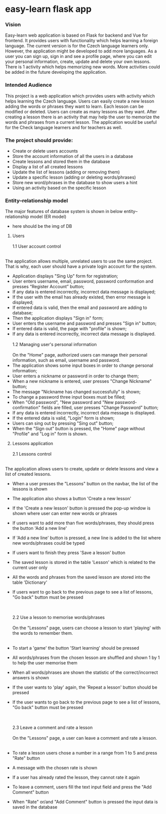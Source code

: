 # easy-learn flask app

### Vision
Easy-learn web application is based on Flask for backend and Vue for frontend. It provides
users with functionality which helps learning a foreign language. The current version is for
the Czech language learners only. However, the application might be developed to add more languages.
As a user you can sign up, sign in and see a profile page, where you can edit your personal information,
create, update and delete your own lessons. There is 1 activity which helps memorizing new words. 
More activities could be added in the future developing the application.

### Intended Audience
This project is a web application which provides users with activity which helps learning the Czech language. 
Users can easily create a new lesson adding the words or phrases they want to learn. Each lesson can be modified
or deleted. Users can create as many lessons as they want. After creating a lesson there is an activity that may help 
the user to memorize the words and phrases from a current lesson.
The application would be useful for the Check language learners and for teachers as well.

### The project should provide:
- Create or delete users accounts
- Store the account information of all the users in a database
- Create lessons and stored them  in the database
- Display a list of all created lessons
- Update the list of lessons (adding or removing them)
- Update a specific lesson (adding or deleting words/phrases)
- Store new word/phrases in the database to show users a hint
- Using an activity based on the specific lesson


###  Entity–relationship model 
The major features of database system is shown in below entity–relationship model (ER model)

- here should be the img of DB

1. Users
   <br>
   <br>
    1.1 User account control  
<br>
    The application allows multiple, unrelated users to use the same project. That is why, each user should have
   a private login account for the system. 
<br>

- Application displays "Sing Up" form for registration;
- User enters username, email, password, password conformation and presses “Register Account” button;
- If any data is entered incorrectly, incorrect data message is displayed;
- If the user with the email has already existed, then error message is displayed;
- If entered data is valid, then the email and password are adding to database;
- Then the application displays "Sign in" form;
- User enters the username and password and presses "Sign in" button;
- If entered data is valid, the page with "profile" is shown;
- If any data is entered incorrectly, incorrect data message is displayed.  
    <br>
    1.2 Managing user's personal information
  <br>
  <br>
   On the "Home" page, authorized users can manage their personal information, such as email, username and password.
  <br>
- The application shows some input boxes in order to change personal information;
- User enters a nickname or password in order to change them;
- When a new nickname is entered, user presses "Change Nickname" button;
- The message "Nickname has changed successfully" is shown;
- To change a password three input boxes must be filled;
- When "Old password", "New password and "New password-confirmation" fields are filled, 
  user presses "Change Password" button;
- If any data is entered incorrectly, incorrect data message is displayed.
- If the entered data is valid, "Login" form is shown;
- Users can sing out by pressing "Sing out" button;
- When the "Sign out" button is pressed, the "Home" page without "Profile" and "Log in" form is shown.

2. Lessons application
   <br>
   <br>
    2.1 Lessons control  
<br>
    The application allows users to create, update or delete lessons and view a list of created lessons.
<br>

- When a user presses the "Lessons" button on the navbar, the list of the lessons is shown
- The application also shows a button 'Create a new lesson'
- If the 'Create a new lesson' button is pressed the pop-up window is shown where user can enter new words or phrases
- If users want to add more than five words/phrases, they should press the button 'Add a new line'
- If 'Add a new line' button is pressed, a new line is added to the list where new words/phrases could be typed
- If users want to finish they press 'Save a lesson' button
- The saved lesson is stored in the table 'Lesson' which is related to the current user only
- All the words and phrases from the saved lesson are stored into the table 'Dictionary'
- If users want to go back to the previous page to see a list of lessons, "Go back" button must be pressed

  <br>
  <br>
    2.2 Use a lesson to memorise words/phrases
  <br>
  <br>
   On the "Lessons" page, users can choose a lesson to start 'playing' with the words to remember them.
  <br>
  <br>
- To start a 'game' the button 'Start learning' should be pressed
- All words/phrases from the chosen lesson are shuffled and shown 1 by 1 to help the user memorise them 
- When all words/phrases are shown the statistic of the correct/incorrect answers is shown
- If the user wants to 'play' again, the 'Repeat a lesson' button should be pressed
- If the user wants to go back to the previous page to see a list of lessons, "Go back" button must be pressed

  <br>
  <br>
    2.3 Leave a comment and rate a lesson
  <br>
  <br>
   On the "Lessons" page, a user can leave a comment and rate a lesson.
  <br>
  <br>
- To rate a lesson users chose a number in a range from 1 to 5 and press "Rate" button
- A message with the chosen rate is shown
- If a user has already rated the lesson, they cannot rate it again
- To leave a comment, users fill the text input field and press the "Add Comment" button
- When "Rate" or/and "Add Comment" button is pressed the input data is saved in the database
